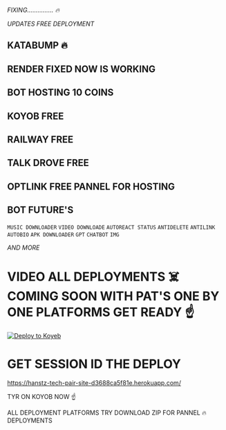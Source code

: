 _FIXING............... 🔥_

_UPDATES FREE DEPLOYMENT_

## KATABUMP 🔥

## RENDER FIXED NOW IS WORKING

## BOT HOSTING 10 COINS

## KOYOB FREE 

## RAILWAY FREE 

## TALK DROVE FREE 

## OPTLINK FREE PANNEL FOR HOSTING

## BOT FUTURE'S
`MUSIC DOWNLOADER`
`VIDEO DOWNLOADE`
`AUTOREACT STATUS`
`ANTIDELETE`
`ANTILINK` 
`AUTOBIO`
`APK DOWNLOADER`
`GPT`
`CHATBOT`
`IMG`

_AND MORE_

# VIDEO ALL DEPLOYMENTS ☠️ COMING SOON WITH PAT'S ONE BY ONE PLATFORMS GET READY ☝️
[![Deploy to Koyeb](https://www.koyeb.com/static/images/deploy/button.svg)](https://app.koyeb.com/deploy?name=hans-xmd&repository=Hans-Xmd%2FKing_Hans&branch=main&builder=dockerfile&instance_type=free&regions=was&instances_min=0&autoscaling_sleep_idle_delay=300&env%5BOWNER_NAME%5D=HansTz&env%5BOWNER_NUMBER%5D=255659728029&env%5BPREFIX%5D=.&env%5BSESSION_ID%5D=HANSTZ%242x3vKiL)

# GET SESSION ID THE DEPLOY

https://hanstz-tech-pair-site-d3688ca5f81e.herokuapp.com/

TYR ON KOYOB NOW ☝️

ALL DEPLOYMENT PLATFORMS TRY DOWNLOAD ZIP FOR PANNEL 🔥 DEPLOYMENTS
